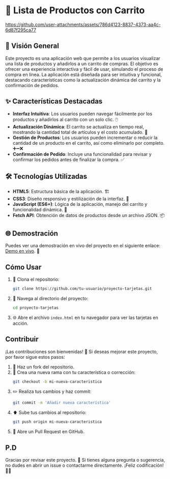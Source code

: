 # 🛒 Lista de Productos con Carrito



https://github.com/user-attachments/assets/786d4123-8837-4373-aa4c-6d87f295ca77


## 📖 Visión General
Este proyecto es una aplicación web que permite a los usuarios visualizar una lista de productos y añadirlos a un carrito de compras. El objetivo es ofrecer una experiencia interactiva y fácil de usar, simulando el proceso de compra en línea. La aplicación está diseñada para ser intuitiva y funcional, destacando características como la actualización dinámica del carrito y la confirmación de pedidos.

## ✨ Características Destacadas
- **Interfaz Intuitiva**: Los usuarios pueden navegar fácilmente por los productos y añadirlos al carrito con un solo clic. 🖱️
- **Actualización Dinámica**: El carrito se actualiza en tiempo real, mostrando la cantidad total de artículos y el costo acumulado. 🔄
- **Gestión de Productos**: Los usuarios pueden incrementar o reducir la cantidad de un producto en el carrito, así como eliminarlo por completo. ➕➖❌
- **Confirmación de Pedido**: Incluye una funcionalidad para revisar y confirmar los pedidos antes de finalizar la compra. ✅

## 🛠️ Tecnologías Utilizadas
- **HTML5**: Estructura básica de la aplicación. 🏗️
- **CSS3**: Diseño responsivo y estilización de la interfaz. 🎨
- **JavaScript (ES6+)**: Lógica de la aplicación, manejo del carrito y funcionalidad dinámica. 🧠
- **Fetch API**: Obtención de datos de productos desde un archivo JSON. 📦

## 🌐 Demostración
Puedes ver una demostración en vivo del proyecto en el siguiente enlace: [Demo en vivo](#). 🚀


## Cómo Usar
1. 🚀 Clona el repositorio:
    ```bash
    git clone https://github.com/tu-usuario/proyecto-tarjetas.git
    ```
2. 📂 Navega al directorio del proyecto:
    ```bash
    cd proyecto-tarjetas
    ```
3. 🌐 Abre el archivo `index.html` en tu navegador para ver las tarjetas en acción.

## Contribuir
¡Las contribuciones son bienvenidas! 🙌 Si deseas mejorar este proyecto, por favor sigue estos pasos:
1. 🍴 Haz un fork del repositorio.
2. 🌿 Crea una nueva rama con tu característica o corrección:
    ```bash
    git checkout -b mi-nueva-caracteristica
    ```
3. ✏️ Realiza tus cambios y haz commit:
    ```bash
    git commit -m 'Añadir nueva característica'
    ```
4. ⬆️ Sube tus cambios al repositorio:
    ```bash
    git push origin mi-nueva-caracteristica
    ```
5. 🔄 Abre un Pull Request en GitHub.

## P.D
Gracias por revisar este proyecto. 🙏 Si tienes alguna pregunta o sugerencia, no dudes en abrir un issue o contactarme directamente. ¡Feliz codificación! 🚀✨
